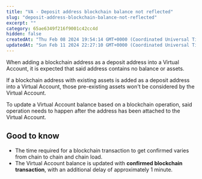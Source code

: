 ```yaml
---
title: "VA - Deposit address blockchain balance not reflected"
slug: "deposit-address-blockchain-balance-not-reflected"
excerpt: ""
category: 65ae6349f216f9001c42cc4d
hidden: false
createdAt: "Thu Feb 08 2024 19:54:14 GMT+0000 (Coordinated Universal Time)"
updatedAt: "Sun Feb 11 2024 22:27:10 GMT+0000 (Coordinated Universal Time)"
---
```

When adding a blockchain address as a deposit address into a Virtual Account, it is expected that said address contains no balance or assets.

If a blockchain address with existing assets is added as a deposit address into a Virtual Account, those pre-existing assets won't be considered by the Virtual Account.

To update a Virtual Account balance based on a blockchain operation, said operation needs to happen after the address has been attached to the Virtual Account.

## Good to know

- The time required for a blockchain transaction to get confirmed varies from chain to chain and chain load.
- The Virtual Account balance is updated with **confirmed blockchain transaction**, with an additional delay of approximately 1 minute.

